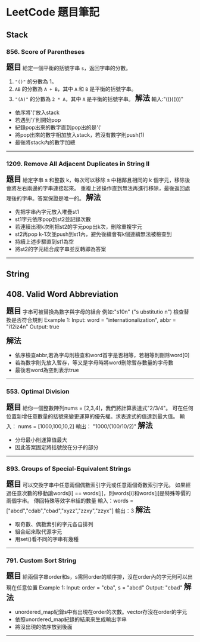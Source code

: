 # LeetCode 題目筆記

## Stack
### 856. Score of Parentheses
<span style="font-size: 20px; font-weight: bold;">題目</span>
給定一個平衡的括號字串 `s`，返回字串的分數。
1. `"()"` 的分數為 1。
2. `AB` 的分數為 `A + B`，其中 `A` 和 `B` 是平衡的括號字串。
3. `"(A)"` 的分數為 `2 * A`，其中 `A` 是平衡的括號字串。
<span style="font-size: 20px; font-weight: bold;">解法</span>
輸入:"(()(()))"
- 依序將'('放入stack
- 若遇到')'則開始pop
- 紀錄pop出來的數字直到pop出的是'('
- 將pop出來的數字相加放入stack，若沒有數字則push(1)
- 最後將stack內的數字加總
***
### 1209. Remove All Adjacent Duplicates in String II
<span style="font-size: 20px; font-weight: bold;">題目</span>
給定字串 s 和整數 k，每次可以移除 s 中相鄰且相同的 k 個字元，移除後會將左右兩邊的字串連接起來。
重複上述操作直到無法再進行移除，最後返回處理後的字串。答案保證是唯一的。
<span style="font-size: 20px; font-weight: bold;">解法</span>
* 先把字串內字元放入堆疊st1
* st1字元依序pop到st2並記錄次數
* 若連續出現k次則把st2的字元pop出k次，刪除重複字元
* st2再pop k-1次並push到st1內，避免後續會有k個連續無法被檢查到
* 持續上述步驟直到st1為空
* 將st2的字元組合成字串並反轉即為答案
***
## String

## 408. Valid Word Abbreviation
<span style="font-size: 20px; font-weight: bold;">題目</span>
字串可被替換為數字與字母的組合
例如:"s10n" ("s ubstitutio n")
檢查替換是否符合規則
Example 1:
Input: word = "internationalization", abbr = "i12iz4n"
Output: true

<span style="font-size: 20px; font-weight: bold;">解法</span>
* 依序檢查abbr,若為字母則檢查和word首字是否相等，若相等則刪除word[0]
* 若為數字則先放入暫存，等又是字母時將word刪除暫存數量的字母數
* 最後若word為空則表示true
***

### 553. Optimal Division
<span style="font-size: 20px; font-weight: bold;">題目</span>
給你一個整數陣列nums = [2,3,4]，我們將計算表達式"2/3/4"。
可在任何位置新增任意數量的括號來變更運算的優先權。求表達式的值達到最大值。
輸入： nums = [1000,100,10,2]
輸出： "1000/(100/10/2)"
<span style="font-size: 20px; font-weight: bold;">解法</span>
* 分母最小則運算值最大
* 因此答案固定將括號放在分子的部分
***

### 893. Groups of Special-Equivalent Strings
<span style="font-size: 20px; font-weight: bold;">題目</span>
可以交換字串中任意兩個偶數索引字元或任意兩個奇數索引字元。
如果經過任意次數的移動讓words[i] == words[j]，則words[i]和words[j]是特殊等價的兩個字串。
傳回特殊等效字串組的數量
輸入：words = ["abcd","cdab","cbad","xyzz","zzxy","zzyx"]
輸出：3
<span style="font-size: 20px; font-weight: bold;">解法</span>
* 取奇數、偶數索引的字元各自排列
* 組合起來取代源字元
* 用set()看不同的字串有幾種
***
### 791. Custom Sort String
<span style="font-size: 20px; font-weight: bold;">題目</span>
給兩個字串order和s，s需照order的順序排，沒在order內的字元則可以出現在任意位置
Example 1:
Input: order = "cba", s = "abcd"
Output: "cbad"
<span style="font-size: 20px; font-weight: bold;">解法</span>
* unordered_map紀錄s中有出現在order的次數。vector存沒在order的字元
* 依照unordered_map紀錄的結果來生成輸出字串
* 將沒出現的依序放到後面
***











 